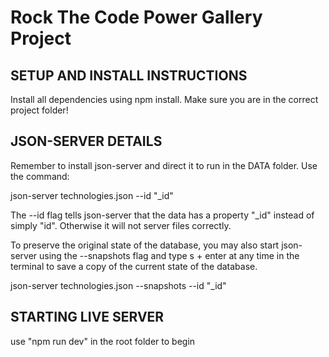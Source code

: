 # Rock The Code Power Gallery Project

## SETUP AND INSTALL INSTRUCTIONS

Install all dependencies using npm install. Make sure you are in the correct project folder!


## JSON-SERVER DETAILS

Remember to install json-server and direct it to run in the DATA folder. 
Use the command:  

json-server technologies.json --id "_id"

The --id flag tells json-server that the data has a property "_id" instead of simply "id". Otherwise it will not server files correctly.

To preserve the original state of the database, you may also start json-server using the --snapshots flag and type s + enter at any time in the terminal to save a copy of the current state of the database.

json-server technologies.json --snapshots --id "_id"


## STARTING LIVE SERVER
use "npm run dev" in the root folder to begin 

